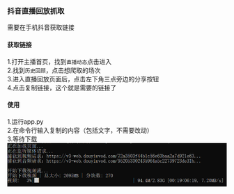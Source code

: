 ### 抖音直播回放抓取
需要在手机抖音获取链接   
#### 获取链接  
1.打开主播首页，找到`直播动态`点击进入       
2.找到`历史回顾`，点击想爬取的场次		   
3.进入直播回放页面后，点击左下角三点旁边的分享按钮	  
4.点击复制链接，这个就是需要的链接了	   
#### 使用
1.运行app.py	  
2.在命令行输入复制的内容（包括文字，不需要改动）		  
3.等待下载		  
!["example"](img/example.png "example")	  
